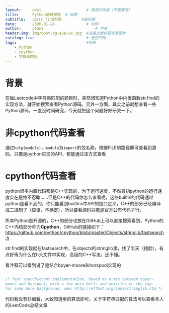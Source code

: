 ```yaml
---
layout:     post   				    # 使用的布局（不需要改）
title:      Python源码探究	# 标题 
subtitle:   以str.find为例			#副标题
date:       2020-01-24  			# 时间
author:     pfan8 						# 作者
header-img: img/post-bg-e2e-ux.jpg 	#这篇文章标题背景图片
catalog: true 						# 是否归档
tags:								#标签
    - Python
    - cpython
    - 字符串匹配
---
```

# 背景
在做Leetcode中字符串匹配的题目时，突然想知道Python中内置函数str.find的实现方法，就开始搜索查看Python源码。另外一方面，其实之前就想查看一些Python源码，一直没时间研究，今天就把这个问题好好研究一下。

# 非cpython代码查看
通过`help(module)`，`module`为`import`的包名称，根据FILE的路径即可查看到源码，只要是python实现的API，都能通过该方式查看

# cpython代码查看
python很多内置代码都是C++实现的，为了运行速度，不然最初python的运行速度实在是惨不忍睹……但是C++的代码你怎么查看呢，这些builtin的代码通过python是看不到的，你只能看到builtins中API的接口定义，C++的部分已经编译成二进制了（应该，不确定），所以要看源码只能是官方公布代码才行。

所幸Python是开源的，C++的部分也放在GitHub上可以直接搜索看到，Python的C++内核部分称为**Cpython**，GitHub的链接如下：https://github.com/python/cpython/blob/master/Objects/stringlib/fastsearch.h

str.find的实现就在fastsearch中，在objects的stringlib里，找了半天（捂脸）。有点好奇为什么在h头文件中实现，高级的C++写法，还不懂。

看注释可以看到说了是结合boyer-moore和horspool实现的

```c++

/* fast search/count implementation, based on a mix between boyer-
moore and horspool, with a few more bells and whistles on the top.
for some more background, see: http://effbot.org/zone/stringlib.htm */

```

代码我没有仔细看，大致知道用的算法即可，关于字符串匹配的算法可以查看本人的LeetCode总结文章





